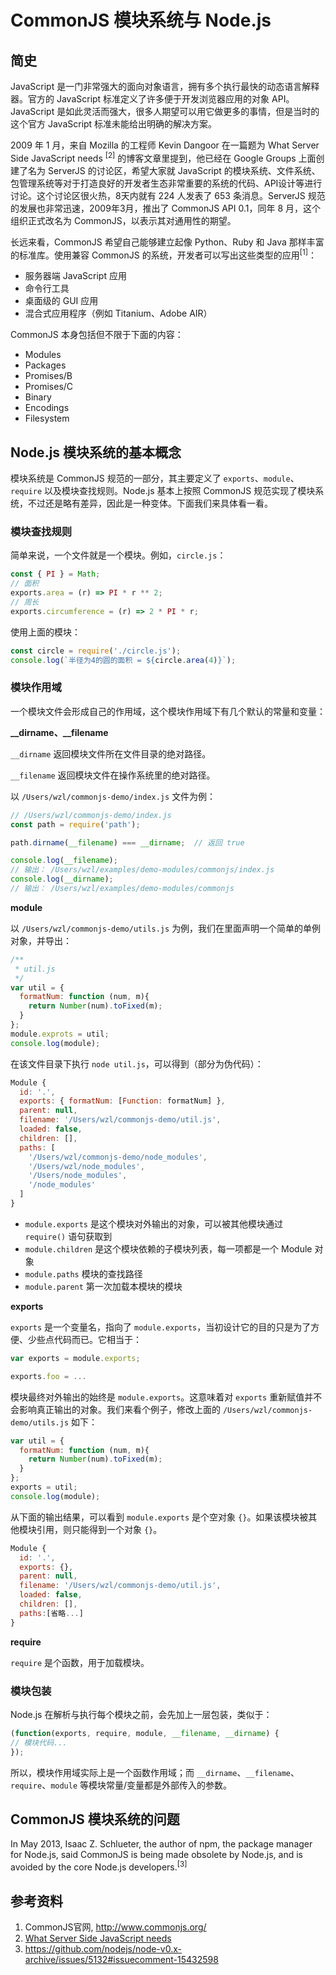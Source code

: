 # CommonJS 模块系统与 Node.js

## 简史

JavaScript 是一门非常强大的面向对象语言，拥有多个执行最快的动态语言解释器。官方的 JavaScript 标准定义了许多便于开发浏览器应用的对象 API。JavaScript 是如此灵活而强大，很多人期望可以用它做更多的事情，但是当时的这个官方 JavaScript 标准未能给出明确的解决方案。

2009 年 1 月，来自 Mozilla 的工程师 Kevin Dangoor 在一篇题为 What Server Side JavaScript needs <sup>[2]</sup> 的博客文章里提到，他已经在 Google Groups 上面创建了名为 ServerJS 的讨论区，希望大家就 JavaScript 的模块系统、文件系统、包管理系统等对于打造良好的开发者生态非常重要的系统的代码、API设计等进行讨论。这个讨论区很火热，8天内就有 224 人发表了 653 条消息。ServerJS 规范的发展也非常迅速，2009年3月，推出了 CommonJS API 0.1，同年 8 月，这个组织正式改名为 CommonJS，以表示其对通用性的期望。

长远来看，CommonJS 希望自己能够建立起像 Python、Ruby 和 Java 那样丰富的标准库。使用兼容 CommonJS 的系统，开发者可以写出这些类型的应用<sup>[1]</sup>：

+ 服务器端 JavaScript 应用
+ 命令行工具
+ 桌面级的 GUI 应用
+ 混合式应用程序（例如 Titanium、Adobe AIR）

CommonJS 本身包括但不限于下面的内容：

+ Modules
+ Packages
+ Promises/B
+ Promises/C
+ Binary
+ Encodings
+ Filesystem

## Node.js 模块系统的基本概念

模块系统是 CommonJS 规范的一部分，其主要定义了 `exports`、`module`、`require` 以及模块查找规则。Node.js 基本上按照 CommonJS 规范实现了模块系统，不过还是略有差异，因此是一种变体。下面我们来具体看一看。

### 模块查找规则

简单来说，一个文件就是一个模块。例如，`circle.js`：

```javascript
const { PI } = Math;
// 面积
exports.area = (r) => PI * r ** 2;
// 周长
exports.circumference = (r) => 2 * PI * r;
```

使用上面的模块：

```javascript
const circle = require('./circle.js');
console.log(`半径为4的圆的面积 = ${circle.area(4)}`);
```

### 模块作用域

一个模块文件会形成自己的作用域，这个模块作用域下有几个默认的常量和变量：

**__dirname、__filename**

`__dirname` 返回模块文件所在文件目录的绝对路径。

`__filename` 返回模块文件在操作系统里的绝对路径。

以 `/Users/wzl/commonjs-demo/index.js` 文件为例：

```javascript
// /Users/wzl/commonjs-demo/index.js
const path = require('path');

path.dirname(__filename) === __dirname;  // 返回 true

console.log(__filename);
// 输出： /Users/wzl/examples/demo-modules/commonjs/index.js
console.log(__dirname);
// 输出： /Users/wzl/examples/demo-modules/commonjs
```

**module**

以 `/Users/wzl/commonjs-demo/utils.js` 为例，我们在里面声明一个简单的单例对象，并导出：

```javascript
/**
 * util.js
 */
var util = {
  formatNum: function (num, m){
    return Number(num).toFixed(m);
  }
};
module.exprots = util;
console.log(module);
```

在该文件目录下执行 `node util.js`，可以得到（部分为伪代码）：

```javascript
Module {
  id: '.',
  exports: { formatNum: [Function: formatNum] },
  parent: null,
  filename: '/Users/wzl/commonjs-demo/util.js',
  loaded: false,
  children: [],
  paths: [
    '/Users/wzl/commonjs-demo/node_modules',
    '/Users/wzl/node_modules',
    '/Users/node_modules',
    '/node_modules'
  ]
}
```

+ `module.exports` 是这个模块对外输出的对象，可以被其他模块通过 `require()` 语句获取到
+ `module.children` 是这个模块依赖的子模块列表，每一项都是一个 Module 对象
+ `module.paths` 模块的查找路径
+ `module.parent` 第一次加载本模块的模块

**exports**

`exports` 是一个变量名，指向了 `module.exports`，当初设计它的目的只是为了方便、少些点代码而已。它相当于：

```javascript
var exports = module.exports;

exports.foo = ...
```

模块最终对外输出的始终是 `module.exports`。这意味着对 `exports` 重新赋值并不会影响真正输出的对象。我们来看个例子，修改上面的 `/Users/wzl/commonjs-demo/utils.js` 如下：

```javascript
var util = {
  formatNum: function (num, m){
    return Number(num).toFixed(m);
  }
};
exports = util;
console.log(module);
```

从下面的输出结果，可以看到 `module.exports` 是个空对象 `{}`。如果该模块被其他模块引用，则只能得到一个对象 `{}`。

```javascript
Module {
  id: '.',
  exports: {},
  parent: null,
  filename: '/Users/wzl/commonjs-demo/util.js',
  loaded: false,
  children: [],
  paths:[省略...]
}
```

**require**

`require` 是个函数，用于加载模块。

### 模块包装

Node.js 在解析与执行每个模块之前，会先加上一层包装，类似于：

```javascript
(function(exports, require, module, __filename, __dirname) {
// 模块代码...
});
```

所以，模块作用域实际上是一个函数作用域；而 `__dirname`、`__filename`、`require`、`module` 等模块常量/变量都是外部传入的参数。

## CommonJS 模块系统的问题

In May 2013, Isaac Z. Schlueter, the author of npm, the package manager for Node.js, said CommonJS is being made obsolete by Node.js, and is avoided by the core Node.js developers.<sup>[3]</sup>

## 参考资料

1. CommonJS官网, http://www.commonjs.org/
2. [What Server Side JavaScript needs](http://www.blueskyonmars.com/2009/01/29/what-server-side-javascript-needs/)
3. https://github.com/nodejs/node-v0.x-archive/issues/5132#issuecomment-15432598
